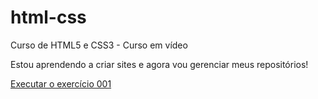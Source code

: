 # html-css
 Curso de HTML5 e CSS3 - Curso em vídeo

Estou aprendendo a criar sites e agora vou gerenciar meus repositórios!

<a href="https://lethycyakhathrynn.github.io/html-css/exercícios/ex001/index.html">Executar o exercício 001</a>